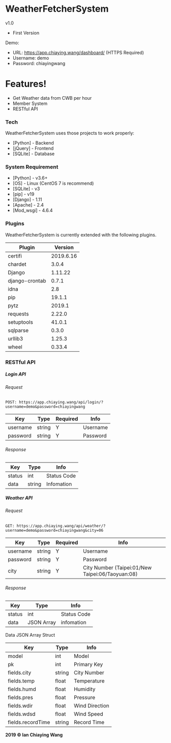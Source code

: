 # WeatherFetcherSystem

v1.0
  - First Version

Demo:
  - URL: https://app.chiaying.wang/dashboard/ (HTTPS Required)
  - Username: demo
  - Password: chiayingwang

# Features!

  - Get Weather data from CWB per hour
  - Member System
  - RESTful API

### Tech

WeatherFetcherSystem uses those projects to work properly:

* [Python] - Backend
* [jQuery] - Frontend
* [SQLite] - Database


### System Requirement

* [Python] - v3.6+
* [OS] - Linux (CentOS 7 is recommend)
* [SQLite] - v3
* [pip] - v19
* [Django] - 1.11
* [Apache] - 2.4
* [Mod_wsgi] - 4.6.4

### Plugins

WeatherFetcherSystem is currently extended with the following plugins. 

| Plugin | Version |
| ------ | ------ |
| certifi       | 2019.6.16 |
| chardet      | 3.0.4 |
| Django    | 1.11.22 |
| django-crontab | 0.7.1 |
| idna         | 2.8 |
| pip        | 19.1.1 |
| pytz          | 2019.1 |
| requests     | 2.22.0 |
| setuptools    | 41.0.1 |
| sqlparse           | 0.3.0 |
| urllib3      | 1.25.3 |
| wheel   | 0.33.4 |


### RESTful API


##### Login API 

###### Request
`POST: https://app.chiaying.wang/api/login/?username=demo&password=chiayingwang`

| Key | Type | Required | Info |
| ------ | ------ | ------ | ------ |
| username | string | Y | Username |
| password | string | Y | Password |

###### Response

| Key | Type  | Info |
| ------ | ------ | ------ | 
| status | int | Status Code |
| data | string | Infomation |


##### Weather API 

###### Request
`GET: https://app.chiaying.wang/api/weather/?username=demo&password=chiayingwang&city=06`

| Key | Type | Required | Info |
| ------ | ------ | ------ |------ |
| username | string | Y | Username |
| password | string | Y | Password |
| city | string | Y | City Number (Taipei:01/New Taipei:06/Taoyuan:08) |

###### Response

| Key | Type  | Info |
| ------ | ------ | ------ | 
| status | int | Status Code |
| data | JSON Array | infomation |

Data JSON Array Struct

| Key | Type  | Info |
| ------ | ------ | ------ | 
| model | int | Model |
| pk | int | Primary Key |
| fields.city | string | City Number |
| fields.temp | float | Temperature |
| fields.humd | float | Humidity |
| fields.pres | float | Pressure |
| fields.wdir | float | Wind Direction |
| fields.wdsd | float | Wind Speed |
| fields.recordTime | string | Record Time |


**2019 © Ian Chiaying Wang**

